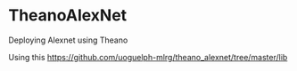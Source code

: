 # TheanoAlexNet
Deploying Alexnet using Theano

Using this
https://github.com/uoguelph-mlrg/theano_alexnet/tree/master/lib

